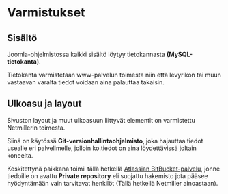 # Varmistukset

## Sisältö

Joomla-ohjelmistossa kaikki sisältö löytyy tietokannasta __(MySQL-tietokanta)__.

Tietokanta varmistetaan www-palvelun toimesta niin että levyrikon tai muun vastaavan
varalta tiedot voidaan aina palauttaa takaisin.

## Ulkoasu ja layout

Sivuston layout ja muut ulkoasuun liittyvät elementit on varmistettu Netmillerin
toimesta.

Siinä on käytössä __Git-versionhallintaohjelmisto__, joka hajauttaa tiedot usealle
eri palvelimelle, jolloin ko.tiedot on aina löydettävissä joltain koneelta.

Keskitettynä paikkana toimii tällä hetkellä [Atlassian BitBucket-palvelu][1],
jonne tiedoille on avattu __Private repository__ eli suojattu hakemisto jota pääsee hyödyntämään
vain tarvitavat henkilöt (Tällä hetkellä Netmiller ainoastaan).


[1]: https://bitbucket.org

